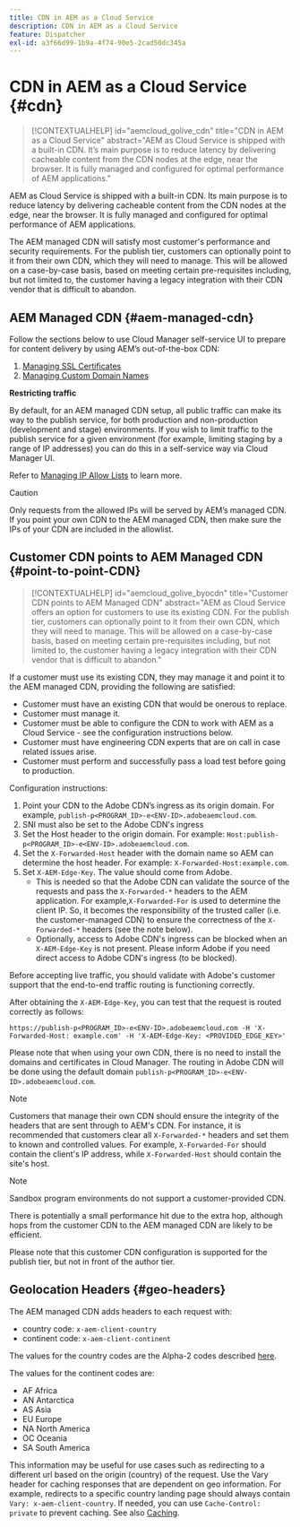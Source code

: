 ```yaml
---
title: CDN in AEM as a Cloud Service
description: CDN in AEM as a Cloud Service
feature: Dispatcher
exl-id: a3f66d99-1b9a-4f74-90e5-2cad50dc345a
---
```

# CDN in AEM as a Cloud Service {#cdn}


>[!CONTEXTUALHELP]
>id="aemcloud_golive_cdn"
>title="CDN in AEM as a Cloud Service"
>abstract="AEM as Cloud Service is shipped with a built-in CDN. It’s main purpose is to reduce latency by delivering cacheable content from the CDN nodes at the edge, near the browser. It is fully managed and configured for optimal performance of AEM applications."

AEM as Cloud Service is shipped with a built-in CDN. Its main purpose is to reduce latency by delivering cacheable content from the CDN nodes at the edge, near the browser. It is fully managed and configured for optimal performance of AEM applications.

The AEM managed CDN will satisfy most customer's performance and security requirements. For the publish tier, customers can optionally point to it from their own CDN, which they will need to manage. This will be allowed on a case-by-case basis, based on meeting certain pre-requisites including, but not limited to, the customer having a legacy integration with their CDN vendor that is difficult to abandon.

## AEM Managed CDN  {#aem-managed-cdn}

Follow the sections below to use Cloud Manager self-service UI to prepare for content delivery by using AEM’s out-of-the-box CDN:

1. [Managing SSL Certificates](/help/implementing/cloud-manager/managing-ssl-certifications/introduction.md)
1. [Managing Custom Domain Names](/help/implementing/cloud-manager/custom-domain-names/introduction.md)

**Restricting traffic**

By default, for an AEM managed CDN setup, all public traffic can make its way to the publish service, for both production and non-production (development and stage) environments. If you wish to limit traffic to the publish service for a given environment (for example, limiting staging by a range of IP addresses) you can do this in a self-service way via Cloud Manager UI.

Refer to [Managing IP Allow Lists](/help/implementing/cloud-manager/ip-allow-lists/introduction.md) to learn more.

>[!CAUTION]
>
>Only requests from the allowed IPs will be served by AEM’s managed CDN. If you point your own CDN to the AEM managed CDN, then make sure the IPs of your CDN are included in the allowlist.

## Customer CDN points to AEM Managed CDN {#point-to-point-CDN}

>[!CONTEXTUALHELP]
>id="aemcloud_golive_byocdn"
>title="Customer CDN points to AEM Managed CDN"
>abstract="AEM as Cloud Service offers an option for customers to use its existing CDN. For the publish tier, customers can optionally point to it from their own CDN, which they will need to manage. This will be allowed on a case-by-case basis, based on meeting certain pre-requisites including, but not limited to, the customer having a legacy integration with their CDN vendor that is difficult to abandon."

If a customer must use its existing CDN, they may manage it and point it to the AEM managed CDN, providing the following are satisfied:

* Customer must have an existing CDN that would be onerous to replace.
* Customer must manage it.
* Customer must be able to configure the CDN to work with AEM as a Cloud Service - see the configuration instructions below.
* Customer must have engineering CDN experts that are on call in case related issues arise.
* Customer must perform and successfully pass a load test before going to production.

Configuration instructions:

1. Point your CDN to the Adobe CDN’s ingress as its origin domain. For example, `publish-p<PROGRAM_ID>-e<ENV-ID>.adobeaemcloud.com`.
1. SNI must also be set to the Adobe CDN's ingress
1. Set the Host header to the origin domain. For example: `Host:publish-p<PROGRAM_ID>-e<ENV-ID>.adobeaemcloud.com`.
1. Set the `X-Forwarded-Host` header with the domain name so AEM can determine the host header. For example: `X-Forwarded-Host:example.com`.
1. Set `X-AEM-Edge-Key`. The value should come from Adobe.
   * This is needed so that the Adobe CDN can validate the source of the requests and pass the `X-Forwarded-*` headers to the AEM application. For example,`X-Forwarded-For` is used to determine the client IP. So, it becomes the responsibility of the trusted caller (i.e. the customer-managed CDN) to ensure the correctness of the `X-Forwarded-*` headers (see the note below).
   * Optionally, access to Adobe CDN's ingress can be blocked when an `X-AEM-Edge-Key` is not present. Please inform Adobe if you need direct access to Adobe CDN's ingress (to be blocked).

Before accepting live traffic, you should validate with Adobe's customer support that the end-to-end traffic routing is functioning correctly.

After obtaining the `X-AEM-Edge-Key`, you can test that the request is routed correctly as follows:

```
https://publish-p<PROGRAM_ID>-e<ENV-ID>.adobeaemcloud.com -H 'X-Forwarded-Host: example.com' -H 'X-AEM-Edge-Key: <PROVIDED_EDGE_KEY>'

```

Please note that when using your own CDN, there is no need to install the domains and certificates in Cloud Manager. The routing in Adobe CDN will be done using the default domain `publish-p<PROGRAM_ID>-e<ENV-ID>.adobeaemcloud.com`.

>[!NOTE]
>
>Customers that manage their own CDN should ensure the integrity of the headers that are sent through to AEM's CDN. For instance, it is recommended that customers clear all `X-Forwarded-*` headers and set them to known and controlled values. For example, `X-Forwarded-For` should contain the client's IP address, while `X-Forwarded-Host` should contain the site's host.

>[!NOTE]
>
>Sandbox program environments do not support a customer-provided CDN.

There is potentially a small performance hit due to the extra hop, although hops from the customer CDN to the AEM managed CDN are likely to be efficient.

Please note that this customer CDN configuration is supported for the publish tier, but not in front of the author tier.

## Geolocation Headers {#geo-headers}

The AEM managed CDN adds headers to each request with:

* country code: `x-aem-client-country`
* continent code: `x-aem-client-continent`

The values for the country codes are the Alpha-2 codes described [here](https://en.wikipedia.org/wiki/ISO_3166-1).

The values for the continent codes are:

* AF Africa
* AN Antarctica
* AS Asia
* EU Europe
* NA North America
* OC Oceania
* SA South America

This information may be useful for use cases such as redirecting to a different url based on the origin (country) of the request. Use the Vary header for caching responses that are dependent on geo information. For example, redirects to a specific country landing page should always contain `Vary: x-aem-client-country`. If needed, you can use `Cache-Control: private` to prevent caching. See also [Caching](/help/implementing/dispatcher/caching.md#html-text).
